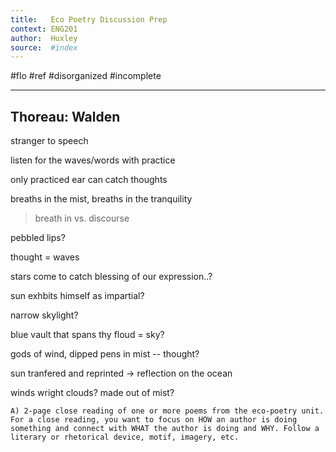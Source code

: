 ```yaml
---
title:   Eco Poetry Discussion Prep
context: ENG201
author:  Huxley
source:  #index
---
```


#flo #ref #disorganized #incomplete

---




## Thoreau: Walden

stranger to speech

listen for the waves/words with practice

only practiced ear can catch thoughts

breaths in the mist, breaths in the tranquility

> breath in vs. discourse




pebbled lips?

thought = waves

stars come to catch blessing of our expression..?

sun exhbits himself as impartial? 

narrow skylight?

blue vault that spans thy floud = sky?

gods of wind, dipped pens in mist -- thought? 


sun tranfered and reprinted -> reflection on the ocean


winds wright clouds? made out of mist?



```
A) 2-page close reading of one or more poems from the eco-poetry unit. For a close reading, you want to focus on HOW an author is doing something and connect with WHAT the author is doing and WHY. Follow a literary or rhetorical device, motif, imagery, etc.
```

















































